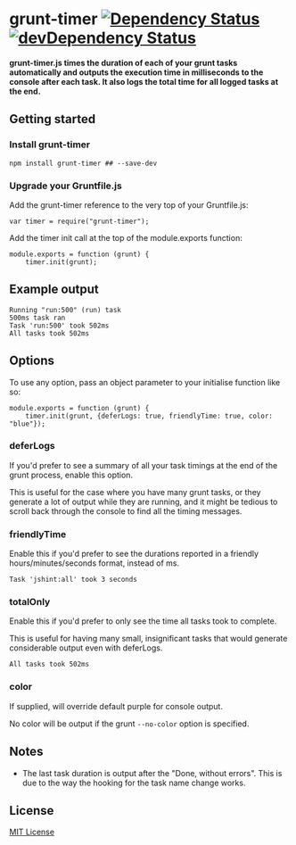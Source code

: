 # grunt-timer [![Dependency Status](https://david-dm.org/leecrossley/grunt-timer.png)](https://david-dm.org/leecrossley/grunt-timer) [![devDependency Status](https://david-dm.org/leecrossley/grunt-timer/dev-status.png)](https://david-dm.org/leecrossley/grunt-timer#info=devDependencies)

**grunt-timer.js times the duration of each of your grunt tasks automatically and outputs the execution time in milliseconds to the console after each task. It also logs the total time for all logged tasks at the end.**

## Getting started

### Install grunt-timer

```
npm install grunt-timer ## --save-dev
```

### Upgrade your Gruntfile.js

Add the grunt-timer reference to the very top of your Gruntfile.js:

```
var timer = require("grunt-timer");
```

Add the timer init call at the top of the module.exports function:

```
module.exports = function (grunt) {
    timer.init(grunt);
```
## Example output

```
Running "run:500" (run) task
500ms task ran
Task 'run:500' took 502ms
All tasks took 502ms
```

## Options

To use any option, pass an object parameter to your initialise function like so:

```
module.exports = function (grunt) {
    timer.init(grunt, {deferLogs: true, friendlyTime: true, color: "blue"});

```

### deferLogs

If you'd prefer to see a summary of all your task timings at the end of the grunt process, enable this option.

This is useful for the case where you have many grunt tasks, or they generate a lot of output while they are running,
and it might be tedious to scroll back through the console to find all the timing messages.

### friendlyTime

Enable this if you'd prefer to see the durations reported in a friendly hours/minutes/seconds format, instead of ms.

```
Task 'jshint:all' took 3 seconds
```

### totalOnly

Enable this if you'd prefer to only see the time all tasks took to complete.

This is useful for having many small, insignificant tasks that would generate considerable output even with deferLogs.

```
All tasks took 502ms
```

### color

If supplied, will override default purple for console output.

No color will be output if the grunt `--no-color` option is specified.

## Notes

- The last task duration is output after the "Done, without errors". This is due to the way the hooking for the task name change works.

## License

[MIT License](http://ilee.mit-license.org)
